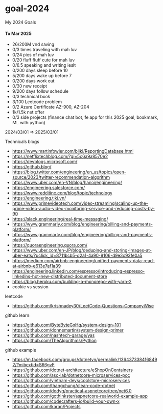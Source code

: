 # goal-2024
My 2024 Goals
#### To Mar 2025

- 26/200M vnd saving 
- 0/3 times traveling with mah luv
- 0/24 pics of mah luv
- 0/20 fluff fluff cute for mah luv
- 0/6.5 speaking and writing ieslt
- 0/200 days sleep before 10
- 5/200 days wake up before 7
- 0/200 days work out
- 0/30 new receipt
- 9/200 days follow schedule
- 0/3 technical book
- 3/100 Leetcode problem
- 0/2 Azure Certificate AZ-900, AZ-204
- 1k/1.5k net offer
- 0/3 side projects (finance chat bot, fe app for this 2025 goal, bookmark, ML with python)

2024/03/01 => 2025/03/01

Technicals blogs
- https://www.martinfowler.com/bliki/ReportingDatabase.html
- https://netflixtechblog.com/?gi=5c6a9a8570e2
- https://devblogs.microsoft.com/
- https://github.blog/
- https://blog.twitter.com/engineering/en_us/topics/open-source/2023/twitter-recommendation-algorithm
- https://www.uber.com/en-VN/blog/hanoi/engineering/
- https://engineering.salesforce.com/
- https://www.redditinc.com/blog/topic/technology
- https://engineering.tiki.vn/
- https://www.primevideotech.com/video-streaming/scaling-up-the-prime-video-audio-video-monitoring-service-and-reducing-costs-by-90
- https://slack.engineering/real-time-messaging/
- https://www.grammarly.com/blog/engineering/billing-and-payments-platform/
- https://www.grammarly.com/blog/engineering/billing-and-payments-platform/
- https://quoraengineering.quora.com/
- https://www.uber.com/en-JP/blog/deduping-and-storing-images-at-uber-eats/?uclick_id=8711bcb5-d2a1-4a90-9106-d9e3c93fe0a5
- https://medium.com/airbnb-engineering/unified-payments-data-read-at-airbnb-e613e7af1a39
- https://engineering.linkedin.com/espresso/introducing-espresso-linkedins-hot-new-distributed-document-store
- https://blog.heroku.com/building-a-monorepo-with-yarn-2
- cookie vs session

leetcode
- https://github.com/krishnadey30/LeetCode-Questions-CompanyWise

github learn
- https://github.com/ByteByteGoHq/system-design-101
- https://github.com/donnemartin/system-design-primer
- https://github.com/nashtech-garage/yas
- https://github.com/TheAlgorithms/Python

github example
- https://m.facebook.com/groups/dotnetvn/permalink/1364373384168492/?mibextid=S66gvF
- https://github.com/dotnet-architecture/eShopOnContainers
- https://github.com/asc-lab/dotnetcore-microservices-poc
- https://github.com/vietnam-devs/coolstore-microservices
- https://github.com/thangchung/clean-code-dotnet
- https://github.com/dodyg/practical-aspnetcore/tree/net6.0
- https://github.com/gothinkster/aspnetcore-realworld-example-app
- https://github.com/codecrafters-io/build-your-own-x
- https://github.com/karan/Projects
